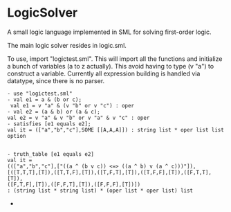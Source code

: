 LogicSolver
===========

A small logic language implemented in SML for solving first-order logic. 

The main logic solver resides in logic.sml. 

To use, import "logictest.sml". This will import all the functions and initialize a bunch of variables (a to z actually). This avoid having to type (v "a") to construct a variable. Currently all expression building is handled via datatype, since there is no parser. 

    - use "logictest.sml"  
    - val e1 = a & (b or c);  
     val e1 = v "a" & (v "b" or v "c") : oper
    - val e2 = (a & b) or (a & c);
    val e2 = v "a" & v "b" or v "a" & v "c" : oper
    - satisfies [e1 equals e2];
    val it = (["a","b","c"],SOME [[A,A,A]]) : string list * oper list list option


    - truth_table [e1 equals e2]
    val it =
    ((["a","b","c"],["((a ^ (b v c)) <=> ((a ^ b) v (a ^ c)))"]),
    [([T,T,T],[T]),([T,T,F],[T]),([T,F,T],[T]),([T,F,F],[T]),([F,T,T],[T]),
    ([F,T,F],[T]),([F,F,T],[T]),([F,F,F],[T])])
    : (string list * string list) * (oper list * oper list) list
-
